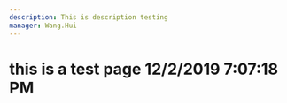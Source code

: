 ```yaml
---
description: This is description testing
manager: Wang.Hui
---
```

# this is a test page 12/2/2019 7:07:18 PM